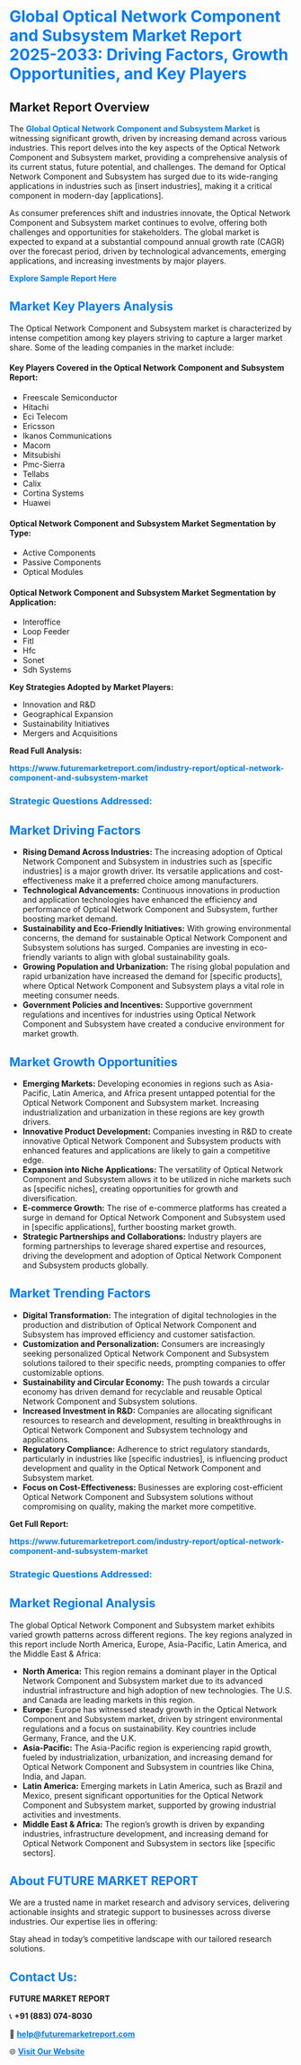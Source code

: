 <h1 style="color: #007BFF;">Global Optical Network Component and Subsystem Market Report 2025-2033: Driving Factors, Growth Opportunities, and Key Players</h1>

<section id="overview">
<h2>Market Report Overview</h2>
<p>The <a href="https://www.futuremarketreport.com/industry-report/optical-network-component-and-subsystem-market" style="color: #007BFF; text-decoration: none;"><strong>Global Optical Network Component and Subsystem Market</strong></a> is witnessing significant growth, driven by increasing demand across various industries. This report delves into the key aspects of the Optical Network Component and Subsystem market, providing a comprehensive analysis of its current status, future potential, and challenges. The demand for Optical Network Component and Subsystem has surged due to its wide-ranging applications in industries such as [insert industries], making it a critical component in modern-day [applications].</p>
<p>As consumer preferences shift and industries innovate, the Optical Network Component and Subsystem market continues to evolve, offering both challenges and opportunities for stakeholders. The global market is expected to expand at a substantial compound annual growth rate (CAGR) over the forecast period, driven by technological advancements, emerging applications, and increasing investments by major players.</p>
</section>

<section id="overview">
<p><a href="https://www.futuremarketreport.com/request-sample/reportId=31196" style="color: #007BFF; text-decoration: none;"><strong>Explore Sample Report Here</strong></a></p>
</section>

<section id="key-players">
<h2 style="color: #007BFF;">Market Key Players Analysis</h2>
<p>The Optical Network Component and Subsystem market is characterized by intense competition among key players striving to capture a larger market share. Some of the leading companies in the market include:</p>
<h4>Key Players Covered in the Optical Network Component and Subsystem Report:</h4>
<ul><li>Freescale Semiconductor</li><li>Hitachi</li><li>Eci Telecom</li><li>Ericsson</li><li>Ikanos Communications</li><li>Macom</li><li>Mitsubishi</li><li>Pmc-Sierra</li><li>Tellabs</li><li>Calix</li><li>Cortina Systems</li><li>Huawei</li></ul>
<h4>Optical Network Component and Subsystem Market Segmentation by Type:</h4>
<ul><li>Active Components</li><li>Passive Components</li><li>Optical Modules</li></ul>

<h4>Optical Network Component and Subsystem Market Segmentation by Application:</h4>
<ul><li>Interoffice</li><li>Loop Feeder</li><li>Fitl</li><li>Hfc</li><li>Sonet</li><li>Sdh Systems</li></ul>
<p><strong>Key Strategies Adopted by Market Players:</strong></p>
<ul>
<li>Innovation and R&D</li>
<li>Geographical Expansion</li>
<li>Sustainability Initiatives</li>
<li>Mergers and Acquisitions</li>
</ul>
</section>

<section>
<p><strong>Read Full Analysis: </strong></p><a href="https://www.futuremarketreport.com/industry-report/optical-network-component-and-subsystem-market" style="color: #007BFF; text-decoration: none;"><strong>https://www.futuremarketreport.com/industry-report/optical-network-component-and-subsystem-market</strong></a>
<h3 style="color: #007BFF;">Strategic Questions Addressed:</h3>
</section>

<section id="driving-factors">
<h2 style="color: #007BFF;">Market Driving Factors</h2>
<ul>
<li><strong>Rising Demand Across Industries:</strong> The increasing adoption of Optical Network Component and Subsystem in industries such as [specific industries] is a major growth driver. Its versatile applications and cost-effectiveness make it a preferred choice among manufacturers.</li>
<li><strong>Technological Advancements:</strong> Continuous innovations in production and application technologies have enhanced the efficiency and performance of Optical Network Component and Subsystem, further boosting market demand.</li>
<li><strong>Sustainability and Eco-Friendly Initiatives:</strong> With growing environmental concerns, the demand for sustainable Optical Network Component and Subsystem solutions has surged. Companies are investing in eco-friendly variants to align with global sustainability goals.</li>
<li><strong>Growing Population and Urbanization:</strong> The rising global population and rapid urbanization have increased the demand for [specific products], where Optical Network Component and Subsystem plays a vital role in meeting consumer needs.</li>
<li><strong>Government Policies and Incentives:</strong> Supportive government regulations and incentives for industries using Optical Network Component and Subsystem have created a conducive environment for market growth.</li>
</ul>
</section>

<section id="growth-opportunities">
<h2 style="color: #007BFF;">Market Growth Opportunities</h2>
<ul>
<li><strong>Emerging Markets:</strong> Developing economies in regions such as Asia-Pacific, Latin America, and Africa present untapped potential for the Optical Network Component and Subsystem market. Increasing industrialization and urbanization in these regions are key growth drivers.</li>
<li><strong>Innovative Product Development:</strong> Companies investing in R&D to create innovative Optical Network Component and Subsystem products with enhanced features and applications are likely to gain a competitive edge.</li>
<li><strong>Expansion into Niche Applications:</strong> The versatility of Optical Network Component and Subsystem allows it to be utilized in niche markets such as [specific niches], creating opportunities for growth and diversification.</li>
<li><strong>E-commerce Growth:</strong> The rise of e-commerce platforms has created a surge in demand for Optical Network Component and Subsystem used in [specific applications], further boosting market growth.</li>
<li><strong>Strategic Partnerships and Collaborations:</strong> Industry players are forming partnerships to leverage shared expertise and resources, driving the development and adoption of Optical Network Component and Subsystem products globally.</li>
</ul>
</section>

<section id="trending-factors">
<h2 style="color: #007BFF;">Market Trending Factors</h2>
<ul>
<li><strong>Digital Transformation:</strong> The integration of digital technologies in the production and distribution of Optical Network Component and Subsystem has improved efficiency and customer satisfaction.</li>
<li><strong>Customization and Personalization:</strong> Consumers are increasingly seeking personalized Optical Network Component and Subsystem solutions tailored to their specific needs, prompting companies to offer customizable options.</li>
<li><strong>Sustainability and Circular Economy:</strong> The push towards a circular economy has driven demand for recyclable and reusable Optical Network Component and Subsystem solutions.</li>
<li><strong>Increased Investment in R&D:</strong> Companies are allocating significant resources to research and development, resulting in breakthroughs in Optical Network Component and Subsystem technology and applications.</li>
<li><strong>Regulatory Compliance:</strong> Adherence to strict regulatory standards, particularly in industries like [specific industries], is influencing product development and quality in the Optical Network Component and Subsystem market.</li>
<li><strong>Focus on Cost-Effectiveness:</strong> Businesses are exploring cost-efficient Optical Network Component and Subsystem solutions without compromising on quality, making the market more competitive.</li>
</ul>
</section>

<section>
<p><strong>Get Full Report: </strong></p><a href="https://www.futuremarketreport.com/industry-report/optical-network-component-and-subsystem-market" style="color: #007BFF; text-decoration: none;"><strong>https://www.futuremarketreport.com/industry-report/optical-network-component-and-subsystem-market</strong></a>
<h3 style="color: #007BFF;">Strategic Questions Addressed:</h3>
</section>


<section id="regional-analysis">
<h2 style="color: #007BFF;">Market Regional Analysis</h2>
<p>The global Optical Network Component and Subsystem market exhibits varied growth patterns across different regions. The key regions analyzed in this report include North America, Europe, Asia-Pacific, Latin America, and the Middle East & Africa:</p>
<ul>
<li><strong>North America:</strong> This region remains a dominant player in the Optical Network Component and Subsystem market due to its advanced industrial infrastructure and high adoption of new technologies. The U.S. and Canada are leading markets in this region.</li>
<li><strong>Europe:</strong> Europe has witnessed steady growth in the Optical Network Component and Subsystem market, driven by stringent environmental regulations and a focus on sustainability. Key countries include Germany, France, and the U.K.</li>
<li><strong>Asia-Pacific:</strong> The Asia-Pacific region is experiencing rapid growth, fueled by industrialization, urbanization, and increasing demand for Optical Network Component and Subsystem in countries like China, India, and Japan.</li>
<li><strong>Latin America:</strong> Emerging markets in Latin America, such as Brazil and Mexico, present significant opportunities for the Optical Network Component and Subsystem market, supported by growing industrial activities and investments.</li>
<li><strong>Middle East & Africa:</strong> The region’s growth is driven by expanding industries, infrastructure development, and increasing demand for Optical Network Component and Subsystem in sectors like [specific sectors].</li>
</ul>
</section>

<footer>
<h2 style="color: #007BFF;">About FUTURE MARKET REPORT</h2>
<p>We are a trusted name in market research and advisory services, delivering actionable insights and strategic support to businesses across diverse industries. Our expertise lies in offering:</p>

<p>Stay ahead in today’s competitive landscape with our tailored research solutions.</p>

<h2 style="color: #007BFF;">Contact Us:</h2>
<p><strong>FUTURE MARKET REPORT</strong></p>
<p>📞 <strong>+91 (883) 074-8030</strong></p>
<p>📧 <strong><a href="mailto:help@futuremarketreport.com" style="color: #007BFF;">help@futuremarketreport.com</a></strong></p>
<p>🌐 <strong><a href="https://www.futuremarketreport.com/" style="color: #007BFF;">Visit Our Website</a></strong></p>
</footer>